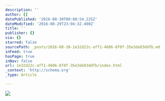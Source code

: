 ```yaml
---
description: ''
author: []
datePublished: '2016-08-30T00:08:54.225Z'
dateModified: '2016-08-29T23:04:32.400Z'
title: ''
publisher: {}
via: {}
starred: false
sourcePath: _posts/2016-08-30-1e32d22c-aff1-4606-8f0f-35e3de83ddfb.md
inFeed: true
hasPage: true
inNav: false
url: 1e32d22c-aff1-4606-8f0f-35e3de83ddfb/index.html
_context: 'http://schema.org'
_type: Article

---
```

![](https://the-grid-user-content.s3-us-west-2.amazonaws.com/dfc20672-132e-432d-9098-bc95a3da30ba.jpg)